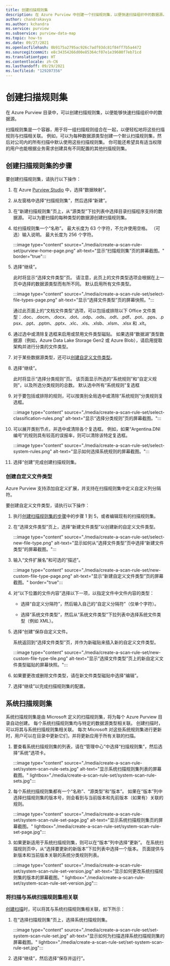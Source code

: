 ```yaml
---
title: 创建扫描规则集
description: 在 Azure Purview 中创建一个扫描规则集，以便快速扫描组织中的数据源。
author: chandrakavya
ms.author: kchandra
ms.service: purview
ms.subservice: purview-data-map
ms.topic: how-to
ms.date: 09/27/2021
ms.openlocfilehash: 0b9175a2795ac926c7adf93dc81f84ff7b5a4472
ms.sourcegitcommit: e8c34354266d00e85364cf07e1e39600f7eb71cd
ms.translationtype: HT
ms.contentlocale: zh-CN
ms.lasthandoff: 09/29/2021
ms.locfileid: "129207356"
---
```

# <a name="create-a-scan-rule-set"></a>创建扫描规则集

在 Azure Purview 目录中，可以创建扫描规则集，以便能够快速扫描组织中的数据源。

扫描规则集是一个容器，用于将一组扫描规则组合在一起，以便轻松地将这些扫描规则与扫描相关联。 例如，可以为每种数据源类型创建一个默认扫描规则集，然后对公司内的所有扫描中默认使用这些扫描规则集。 你可能还希望具有适当权限的用户也能根据业务需求创建具有不同配置的其他扫描规则集。

## <a name="steps-to-create-a-scan-rule-set"></a>创建扫描规则集的步骤

要创建扫描规则集，请执行以下操作：

1. 在 Azure [Purview Studio](https://web.purview.azure.com/resource/) 中，选择“数据映射”。

1. 从左窗格中选择“扫描规则集”，然后选择“新建”。 

1. 在“新建扫描规则集”页上，从“源类型”下拉列表中选择目录扫描程序支持的数据源。  可以为要扫描的每种类型的数据源创建扫描规则集。

1. 给扫描规则集一个“名称”。 最大长度为 63 个字符，不允许使用空格。 （可选）输入说明。 最大长度为 256 个字符。

   :::image type="content" source="./media/create-a-scan-rule-set/purview-home-page.png" alt-text="显示“扫描规则集”页的屏幕截图。" border="true":::

1. 选择“继续”。

   此时将显示“选择文件类型”页。 请注意，此页上的文件类型选项会根据在上一页中选择的数据源类型而有所不同。 默认启用所有文件类型。

      :::image type="content" source="./media/create-a-scan-rule-set/select-file-types-page.png" alt-text="显示“选择文件类型”页的屏幕快照。":::

   通过此页面上的“文档文件类型”选项，可以包括或排除以下 Office 文件类型：.doc、.docm、.docx、.dot、.odp、.ods、.odt、.pdf、.pot、.pps、.ppsx、.ppt、.pptm、.pptx、.xlc、.xls、.xlsb、.xlsm、.xlsx 和 .xlt。

1. 通过选中或清除复选框来启用或禁用文件类型磁贴。 如果选择“数据湖”类型数据源（例如，Azure Data Lake Storage Gen2 或 Azure Blob），请启用提取架构并进行分类的文件类型。

1. 对于某些数据源类型，还可以[创建自定义文件类型](#create-a-custom-file-type)。

1. 选择“继续”。

   此时将显示“选择分类规则”页。 该页面显示所选的“系统规则”和“自定义规则”，以及所选分类规则的总数。  默认选中所有“系统规则”复选框

1. 对于要包括或排除的规则，可以按类别全局选中或清除“系统规则”分类规则复选框。

   :::image type="content" source="./media/create-a-scan-rule-set/select-classification-rules.png" alt-text="显示“选择分类规则”页的屏幕截图。":::

1. 可以展开类别节点，并选中或清除各个复选框。 例如，如果“Argentina.DNI 编号”的规则具有较高的误报率，则可以清除该特定复选框。

   :::image type="content" source="./media/create-a-scan-rule-set/select-system-rules.png" alt-text="显示如何选择系统规则的屏幕截图。":::

1. 选择“创建”完成创建扫描规则集。

### <a name="create-a-custom-file-type"></a>创建自定义文件类型

Azure Purview 支持添加自定义扩展，并支持在扫描规则集中定义自定义列分隔符。

要创建自定义文件类型，请执行以下操作：

1. 执行[创建扫描规则集的步骤](#steps-to-create-a-scan-rule-set)中的步骤 1 到 5，或者编辑现有的扫描规则集。

1. 在“选择文件类型”页上，选择“新建文件类型”以创建新的自定义文件类型。 

   :::image type="content" source="./media/create-a-scan-rule-set/select-new-file-type.png" alt-text="显示如何从“选择文件类型”页中选择“新建文件类型”的屏幕截图。":::

1. 输入“文件扩展名”和可选的“描述”。 

   :::image type="content" source="./media/create-a-scan-rule-set/new-custom-file-type-page.png" alt-text="显示“新建自定义文件类型”页的屏幕截图。" border="true":::

1. 对“以下位置的文件内容”选择以下一项，以指定文件中文件内容的类型：

   - 选择“自定义分隔符”，然后输入自己的“自定义分隔符”（仅单个字符）。 

   - 选择“系统文件类型”，然后从“系统文件类型”下拉列表中选择系统文件类型（例如 XML）。 

1. 选择“创建”保存自定义文件。

   系统返回到“选择文件类型”页，并作为新磁贴来插入新的自定义文件类型。

   :::image type="content" source="./media/create-a-scan-rule-set/new-custom-file-type-tile.png" alt-text="显示“选择文件类型”页上的新自定义文件类型磁贴的屏幕快照。":::

1. 如果要更改或删除文件类型，请在新文件类型磁贴中选择“编辑”。

1. 选择“继续”以完成扫描规则集的配置。

## <a name="system-scan-rule-sets"></a>系统扫描规则集

系统扫描规则集是由 Microsoft 定义的扫描规则集，将为每个 Azure Purview 目录自动创建。 每个系统扫描规则集均与特定的数据源类型相关联。 创建扫描时，可以将其与系统扫描规则集相关联。 每次 Microsoft 对这些系统规则集进行更新时，用户可以在目录中更新它们，并将更新应用于所有关联的扫描。

1. 要查看系统扫描规则集的列表，请在“管理中心”中选择“扫描规则集”，然后选择“系统”选项卡。  

   :::image type="content" source="./media/create-a-scan-rule-set/system-scan-rule-sets.jpg" alt-text="显示系统扫描规则集列表的屏幕截图。" lightbox="./media/create-a-scan-rule-set/system-scan-rule-sets.jpg":::

1. 每个系统扫描规则集都有一个“名称”、“源类型”和“版本”。   如果在“版本”列中选择扫描规则集的版本号，则会看到与当前版本和先前版本（如果有）关联的规则。

   :::image type="content" source="./media/create-a-scan-rule-set/system-scan-rule-set-page.jpg" alt-text="显示系统扫描规则集页的屏幕截图。" lightbox="./media/create-a-scan-rule-set/system-scan-rule-set-page.jpg":::

1. 如果更新适用于系统扫描规则集，则可以在“版本”列中选择“更新”。  在系统扫描规则页中，从“选择要更新的新版本”下拉列表中选择一个版本。 页面提供与新版本和当前版本关联的系统分类规则列表。

   :::image type="content" source="./media/create-a-scan-rule-set/system-scan-rule-set-version.jpg" alt-text="显示如何更改系统扫描规则集的版本的屏幕截图。" lightbox="./media/create-a-scan-rule-set/system-scan-rule-set-version.jpg":::

### <a name="associate-a-scan-with-a-system-scan-rule-set"></a>将扫描与系统扫描规则集相关联

[创建扫描](tutorial-scan-data.md#scan-data-into-the-catalog)时，可以将其与系统扫描规则集相关联，如下所示：

1. 在“选择扫描规则集”页上，选择系统扫描规则集。

   :::image type="content" source="./media/create-a-scan-rule-set/set-system-scan-rule-set.jpg" alt-text="显示如何为扫描选择系统扫描规则集的屏幕截图。" lightbox="./media/create-a-scan-rule-set/set-system-scan-rule-set.jpg":::

1. 选择“继续”，然后选择“保存并运行”。
